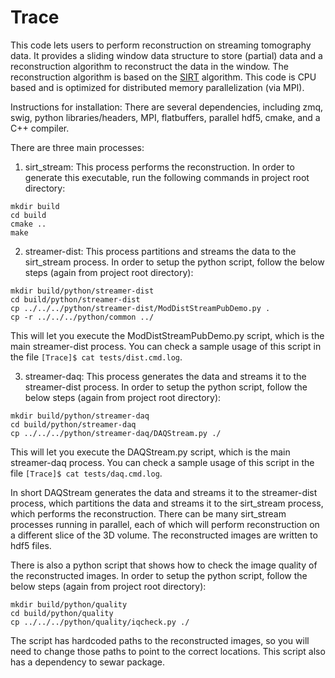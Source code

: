 # Trace

This code lets users to perform reconstruction on streaming tomography data. It provides a sliding window data structure to store (partial) data and a reconstruction algorithm to reconstruct the data in the window. The reconstruction algorithm is based on the [SIRT](https://en.wikipedia.org/wiki/SIRT) algorithm. This code is CPU based and is optimized for distributed memory parallelization (via MPI). 

Instructions for installation:
There are several dependencies, including zmq, swig, python libraries/headers, MPI, flatbuffers, parallel hdf5, cmake, and a C++ compiler. 

There are three main processes:
1. sirt_stream: This process performs the reconstruction. In order to generate this executable, run the following commands in project root directory:
``` 
mkdir build
cd build
cmake ..
make 
```
2. streamer-dist: This process partitions and streams the data to the sirt_stream process. In order to setup the python script, follow the below steps (again from project root directory):
``` 
mkdir build/python/streamer-dist
cd build/python/streamer-dist
cp ../../../python/streamer-dist/ModDistStreamPubDemo.py .
cp -r ../../../python/common ../ 
```
This will let you execute the ModDistStreamPubDemo.py script, which is the main streamer-dist process. You can check a sample usage of this script in the file ``` [Trace]$ cat tests/dist.cmd.log ```.

3. streamer-daq: This process generates the data and streams it to the streamer-dist process. In order to setup the python script, follow the below steps (again from project root directory):
``` 
mkdir build/python/streamer-daq
cd build/python/streamer-daq
cp ../../../python/streamer-daq/DAQStream.py ./ 
```
This will let you execute the DAQStream.py script, which is the main streamer-daq process. You can check a sample usage of this script in the file ``` [Trace]$ cat tests/daq.cmd.log ```.

In short DAQStream generates the data and streams it to the streamer-dist process, which partitions the data and streams it to the sirt_stream process, which performs the reconstruction. There can be many sirt_stream processes running in parallel, each of which will perform reconstruction on a different slice of the 3D volume. The reconstructed images are written to hdf5 files.

There is also a python script that shows how to check the image quality of the reconstructed images. In order to setup the python script, follow the below steps (again from project root directory):
``` 
mkdir build/python/quality
cd build/python/quality
cp ../../../python/quality/iqcheck.py ./ 
```
The script has hardcoded paths to the reconstructed images, so you will need to change those paths to point to the correct locations. This script also has a dependency to sewar package.
